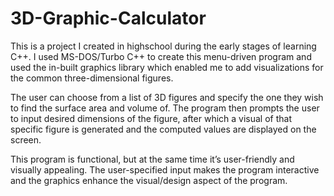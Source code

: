 # 3D-Graphic-Calculator

This is a project I created in highschool during the early stages of learning C++. I used MS-DOS/Turbo C++ to create this menu-driven program and used the in-built graphics library which enabled me to add visualizations for the common three-dimensional figures. 

The user can choose from a list of 3D figures and specify the one they wish to find the surface area and volume of. The program then prompts the user to input desired dimensions of the figure, after which a visual of that specific figure is generated and the computed values are displayed on the screen.

This program is functional, but at the same time it’s user-friendly and visually appealing. The user-specified input makes the program interactive and the graphics enhance the visual/design aspect of the program.
